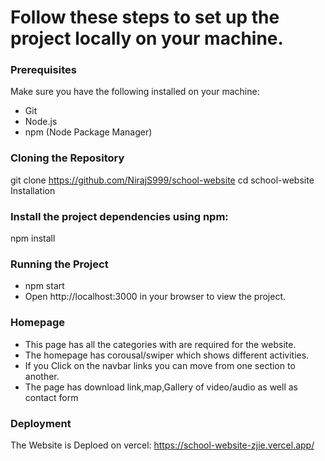 
# Follow these steps to set up the project locally on your machine.

### Prerequisites

Make sure you have the following installed on your machine:

- Git
- Node.js
- npm (Node Package Manager)

### Cloning the Repository
git clone https://github.com/NirajS999/school-website
cd school-website
Installation

### Install the project dependencies using npm:
npm install

### Running the Project
- npm start
- Open http://localhost:3000 in your browser to view the project.

### Homepage

- This page has all the categories with are required for the website.
- The homepage has corousal/swiper which shows different activities.
- If you Click on the navbar links you can move from one section to another.
- The page has download link,map,Gallery of video/audio as well as contact form


### Deployment

The Website is Deploed on vercel:
https://school-website-zjie.vercel.app/
